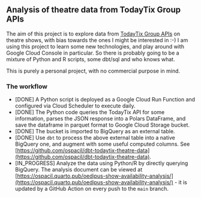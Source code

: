 ## Analysis of theatre data from TodayTix Group APIs

The aim of this project is to explore data from [TodayTix Group APIs](https://developers.todaytixgroup.com/) on theatre shows, with bias towards the ones I might be interested in :-) I am using this project to learn some new technologies, and play around with Google Cloud Console in particular. So there is probably going to be a mixture of Python and R scripts, some dbt/sql and who knows what.

This is purely a personal project, with no commercial purpose in mind.

### The workflow
- [DONE] A Python script is deployed as a Google Cloud Run Function and configured via Cloud Scheduler to execute daily.
- [DONE] The Python code queries the TodayTix API for some information, parses the JSON response into a Polars DataFrame, and save the dataframe in parquet format to Google Cloud Storage bucket.
- [DONE] The bucket is imported to BigQuery as an external table.
- [DONE] Use `dbt` to process the above external table into a native BigQuery one, and augment with some useful computed columns. See [https://github.com/ospacil/dbt-todaytix-theatre-data](https://github.com/ospacil/dbt-todaytix-theatre-data).
- [IN_PROGRESS] Analyze the data using Python/R by directly querying BigQuery. The analysis document can be viewed at [https://ospacil.quarto.pub/oedipus-show-availability-analysis/](https://ospacil.quarto.pub/oedipus-show-availability-analysis/) - it is updated by a GitHub Action on every push to the `main` branch.